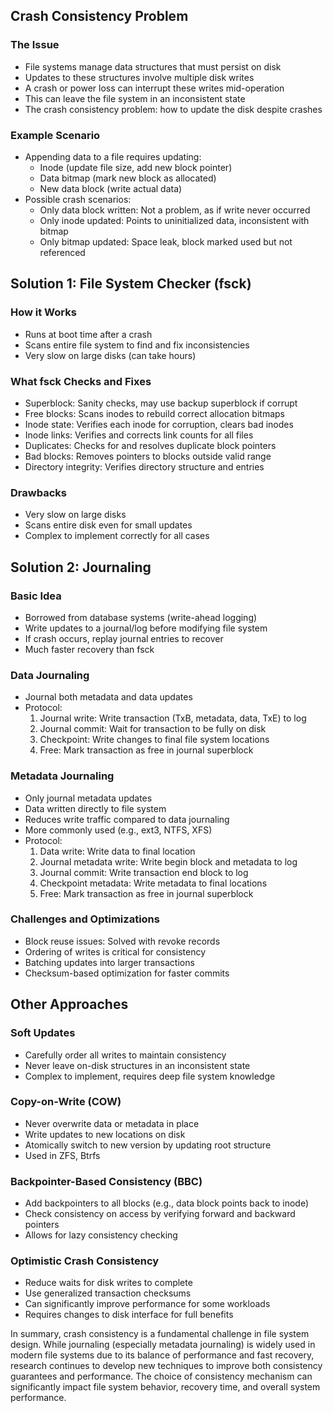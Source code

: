 ## Crash Consistency Problem

### The Issue

- File systems manage data structures that must persist on disk
- Updates to these structures involve multiple disk writes
- A crash or power loss can interrupt these writes mid-operation
- This can leave the file system in an inconsistent state
- The crash consistency problem: how to update the disk despite crashes

### Example Scenario

- Appending data to a file requires updating:
    - Inode (update file size, add new block pointer)
    - Data bitmap (mark new block as allocated)
    - New data block (write actual data)
- Possible crash scenarios:
    - Only data block written: Not a problem, as if write never occurred
    - Only inode updated: Points to uninitialized data, inconsistent with bitmap
    - Only bitmap updated: Space leak, block marked used but not referenced

## Solution 1: File System Checker (fsck)

### How it Works

- Runs at boot time after a crash
- Scans entire file system to find and fix inconsistencies
- Very slow on large disks (can take hours)

### What fsck Checks and Fixes

- Superblock: Sanity checks, may use backup superblock if corrupt
- Free blocks: Scans inodes to rebuild correct allocation bitmaps
- Inode state: Verifies each inode for corruption, clears bad inodes
- Inode links: Verifies and corrects link counts for all files
- Duplicates: Checks for and resolves duplicate block pointers
- Bad blocks: Removes pointers to blocks outside valid range
- Directory integrity: Verifies directory structure and entries

### Drawbacks

- Very slow on large disks
- Scans entire disk even for small updates
- Complex to implement correctly for all cases

## Solution 2: Journaling

### Basic Idea

- Borrowed from database systems (write-ahead logging)
- Write updates to a journal/log before modifying file system
- If crash occurs, replay journal entries to recover
- Much faster recovery than fsck

### Data Journaling

- Journal both metadata and data updates
- Protocol:
    1. Journal write: Write transaction (TxB, metadata, data, TxE) to log
    2. Journal commit: Wait for transaction to be fully on disk
    3. Checkpoint: Write changes to final file system locations
    4. Free: Mark transaction as free in journal superblock

### Metadata Journaling

- Only journal metadata updates
- Data written directly to file system
- Reduces write traffic compared to data journaling
- More commonly used (e.g., ext3, NTFS, XFS)
- Protocol:
    1. Data write: Write data to final location
    2. Journal metadata write: Write begin block and metadata to log
    3. Journal commit: Write transaction end block to log
    4. Checkpoint metadata: Write metadata to final locations
    5. Free: Mark transaction as free in journal superblock

### Challenges and Optimizations

- Block reuse issues: Solved with revoke records
- Ordering of writes is critical for consistency
- Batching updates into larger transactions
- Checksum-based optimization for faster commits

## Other Approaches

### Soft Updates

- Carefully order all writes to maintain consistency
- Never leave on-disk structures in an inconsistent state
- Complex to implement, requires deep file system knowledge

### Copy-on-Write (COW)

- Never overwrite data or metadata in place
- Write updates to new locations on disk
- Atomically switch to new version by updating root structure
- Used in ZFS, Btrfs

### Backpointer-Based Consistency (BBC)

- Add backpointers to all blocks (e.g., data block points back to inode)
- Check consistency on access by verifying forward and backward pointers
- Allows for lazy consistency checking

### Optimistic Crash Consistency

- Reduce waits for disk writes to complete
- Use generalized transaction checksums
- Can significantly improve performance for some workloads
- Requires changes to disk interface for full benefits

In summary, crash consistency is a fundamental challenge in file system design. While journaling (especially metadata journaling) is widely used in modern file systems due to its balance of performance and fast recovery, research continues to develop new techniques to improve both consistency guarantees and performance. The choice of consistency mechanism can significantly impact file system behavior, recovery time, and overall system performance.
